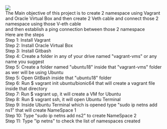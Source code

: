 <img src="https://allaboutbasic.files.wordpress.com/2023/07/poridhi-project-2.jpg"/>
<br/>
The Main objective of this project is to create 2 namespace using Vagrant and Oracle Virtual Box and then create 2 Veth cable and connect those 2 namespace using those V-eth cable<br/>
and then establish a ping connection between those 2 namespace<br/>
Here are the steps<br/>
Step 1: Install Vagrant<br/>
Step 2: Install Oracle Virtual Box<br/>
Step 3: Install Gitbash <br/>
Step 4: Create a folder in any of your drive  named "vagrant-vms"  or any name you suggest<br/>
Step 5: Create a folder named "ubuntu18" inside that "vagrant-vms" folder as wer will be using Ubuntu<br/>
Step 5:  Open GitBash inside that "ubuntu18" folder<br/>
Step 6: Run   $ vagrant init ubuntu/bionic64  that will create a vagrant file inside that directory <br/>
Step 7: Run $ vagrant up, it will create a VM for Ubuntu <br/>
Step 8: Run $ vagrant ssh, it will open Ubuntu Terminal <br/>
Step 9: Inside Ubuntu Terminal which is opened type   "sudo ip netns add ns1" that will create NameSpace 1 <br/>
Step 10: Type "sudo ip netns add ns2"  to create NameSpace 2 <br/>
Step 11: Type "ip netns" to check the list of namespaces created <br/>






